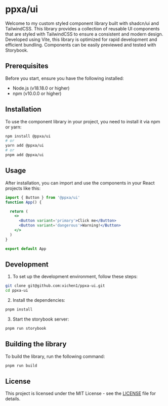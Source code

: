 # ppxa/ui
Welcome to my custom styled component library built with shadcn/ui and TailwindCSS. This library provides a collection of reusable UI components that are styled with TailwindCSS to ensure a consistent and modern design. Developed using Vite, this library is optimized for rapid development and efficient bundling. Components can be easily previewed and tested with Storybook.

## Prerequisites
Before you start, ensure you have the following installed:
- Node.js (v18.18.0 or higher)
- npm (v10.0.0 or higher)

## Installation
To use the component library in your project, you need to install it via npm or yarn:
```bash
npm install @ppxa/ui
# or
yarn add @ppxa/ui
# or
pnpm add @ppxa/ui
```

## Usage
After installation, you can import and use the components in your React projects like this:
```jsx
import { Button } from '@ppxa/ui'
function App() {

  return (
    <>
      <Button variant='primary'>Click me</Button>
      <Button variant='dangerous'>Warning!</Button>
    </>
  )
}

export default App
```
## Development
1. To set up the development environment, follow these steps:
```bash
git clone git@github.com:xichen1/ppxa-ui.git
cd ppxa-ui
```
2. Install the dependencies:
```bash
pnpm install
```
3. Start the storybook server:
```bash
pnpm run storybook
```

## Building the library
To build the library, run the following command:
```bash
pnpm run build
```

## License
This project is licensed under the MIT License - see the [LICENSE](./LICENSE) file for details.
